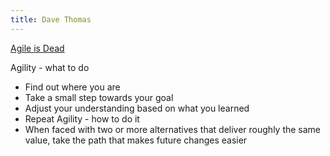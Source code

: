 ```yaml
---
title: Dave Thomas
---
```


[Agile is Dead](https://www.youtube.com/watch?v=a-BOSpxYJ9M)

Agility - what to do
* Find out where you are
* Take a small step towards your goal
* Adjust your understanding based on what you learned
* Repeat
Agility - how to do it
* When faced with two or more alternatives that deliver roughly the same value,
  take the path that makes future changes easier
